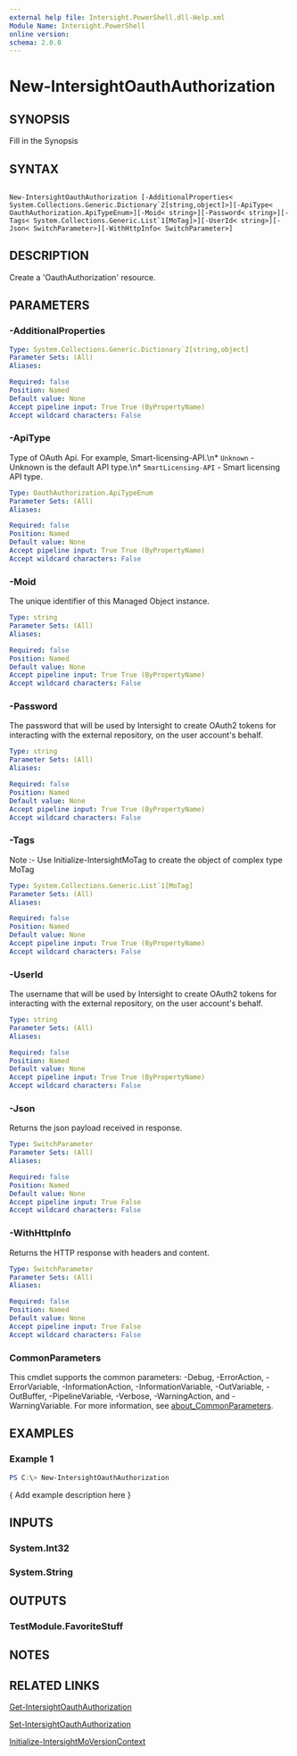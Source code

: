 ```yaml
---
external help file: Intersight.PowerShell.dll-Help.xml
Module Name: Intersight.PowerShell
online version:
schema: 2.0.0
---
```


# New-IntersightOauthAuthorization

## SYNOPSIS
Fill in the Synopsis

## SYNTAX

```

New-IntersightOauthAuthorization [-AdditionalProperties< System.Collections.Generic.Dictionary`2[string,object]>][-ApiType< OauthAuthorization.ApiTypeEnum>][-Moid< string>][-Password< string>][-Tags< System.Collections.Generic.List`1[MoTag]>][-UserId< string>][-Json< SwitchParameter>][-WithHttpInfo< SwitchParameter>]

```

## DESCRIPTION
Create a &apos;OauthAuthorization&apos; resource.

## PARAMETERS

### -AdditionalProperties


```yaml
Type: System.Collections.Generic.Dictionary`2[string,object]
Parameter Sets: (All)
Aliases:

Required: false
Position: Named
Default value: None
Accept pipeline input: True True (ByPropertyName)
Accept wildcard characters: False
```

### -ApiType
Type of OAuth Api. For example, Smart-licensing-API.\n* `Unknown` - Unknown is the default API type.\n* `SmartLicensing-API` - Smart licensing API type.

```yaml
Type: OauthAuthorization.ApiTypeEnum
Parameter Sets: (All)
Aliases:

Required: false
Position: Named
Default value: None
Accept pipeline input: True True (ByPropertyName)
Accept wildcard characters: False
```

### -Moid
The unique identifier of this Managed Object instance.

```yaml
Type: string
Parameter Sets: (All)
Aliases:

Required: false
Position: Named
Default value: None
Accept pipeline input: True True (ByPropertyName)
Accept wildcard characters: False
```

### -Password
The password that will be used by Intersight to create OAuth2 tokens for interacting with the external repository, on the user account&apos;s behalf.

```yaml
Type: string
Parameter Sets: (All)
Aliases:

Required: false
Position: Named
Default value: None
Accept pipeline input: True True (ByPropertyName)
Accept wildcard characters: False
```

### -Tags


Note :- Use Initialize-IntersightMoTag to create the object of complex type MoTag

```yaml
Type: System.Collections.Generic.List`1[MoTag]
Parameter Sets: (All)
Aliases:

Required: false
Position: Named
Default value: None
Accept pipeline input: True True (ByPropertyName)
Accept wildcard characters: False
```

### -UserId
The username that will be used by Intersight to create OAuth2 tokens for interacting with the external repository, on the user account&apos;s behalf.

```yaml
Type: string
Parameter Sets: (All)
Aliases:

Required: false
Position: Named
Default value: None
Accept pipeline input: True True (ByPropertyName)
Accept wildcard characters: False
```

### -Json
Returns the json payload received in response.

```yaml
Type: SwitchParameter
Parameter Sets: (All)
Aliases:

Required: false
Position: Named
Default value: None
Accept pipeline input: True False
Accept wildcard characters: False
```

### -WithHttpInfo
Returns the HTTP response with headers and content.

```yaml
Type: SwitchParameter
Parameter Sets: (All)
Aliases:

Required: false
Position: Named
Default value: None
Accept pipeline input: True False
Accept wildcard characters: False
```


### CommonParameters
This cmdlet supports the common parameters: -Debug, -ErrorAction, -ErrorVariable, -InformationAction, -InformationVariable, -OutVariable, -OutBuffer, -PipelineVariable, -Verbose, -WarningAction, and -WarningVariable. For more information, see [about_CommonParameters](http://go.microsoft.com/fwlink/?LinkID=113216).

## EXAMPLES

### Example 1
```powershell
PS C:\> New-IntersightOauthAuthorization
```

{ Add example description here }

## INPUTS

### System.Int32

### System.String

## OUTPUTS

### TestModule.FavoriteStuff

## NOTES

## RELATED LINKS

[Get-IntersightOauthAuthorization](./Get-IntersightOauthAuthorization.md)

[Set-IntersightOauthAuthorization](./Set-IntersightOauthAuthorization.md)

[Initialize-IntersightMoVersionContext](./Initialize-IntersightMoVersionContext.md)
